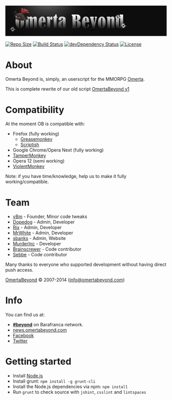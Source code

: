 ![OBv2](images/logo.png "Omerta Beyond v2")

[![Repo Size](https://reposs.herokuapp.com/?path=OmertaBeyond/OBv2)](https://github.com/OmertaBeyond/OBv2/archive/master.zip)
[![Build Status](https://travis-ci.org/OmertaBeyond/OBv2.svg?branch=master)](https://travis-ci.org/OmertaBeyond/OBv2)
[![devDependency Status](https://david-dm.org/OmertaBeyond/OBv2/dev-status.svg?theme=shields.io)](https://david-dm.org/OmertaBeyond/OBv2#info=devDependencies)
[![License](http://img.shields.io/badge/license-GPLv3-blue.svg)](http://opensource.org/licenses/GPL-3.0)

# About

Omerta Beyond is, simply, an userscript for the MMORPG [Omerta](http://www.barafranca.com).

This is complete rewrite of our old script [OmertaBeyond v1](https://github.com/OmertaBeyond/OmertaBeyond)


# Compatibility

At the moment OB is compatible with:

* Firefox (fully working)
  * [Greasemonkey](https://addons.mozilla.org/en-US/firefox/addon/greasemonkey/)
  * [Scriptish](https://addons.mozilla.org/en-US/firefox/addon/scriptish/)
* Google Chrome/Opera Next (fully working)
 * [TamperMonkey](https://chrome.google.com/webstore/detail/tampermonkey/dhdgffkkebhmkfjojejmpbldmpobfkfo)
* Opera 12 (semi working)
 * [ViolentMonkey](https://addons.opera.com/en/extensions/details/violent-monkey/)

Note: if you have time/knowledge, help us to make it fully working/compatible.


# Team
* [vBm](https://github.com/vBm) - Founder, Minor code tweaks
* [Dopedog](https://github.com/TheDopedog) - Admin, Developer
* [Rix](https://github.com/Gwildor) - Admin, Developer
* [MrWhite](https://github.com/Ivdbroek85) - Admin, Developer
* [sbanks](https://github.com/susanbanks) - Admin, Website
* [MurderInc](https://github.com/baelor) - Developer
* [Brainscrewer](https://github.com/Brainscrewer) - Code contributor
* [Sebbe](https://github.com/Sebbe) - Code contributor

Many thanks to everyone who supported development without having direct push access.

[OmertaBeyond](http://www.omertabeyond.com/) © 2007-2014 (info@omertabeyond.com)


# Info

You can find us at:

 * [**#beyond**](irc://irc.barafranca.com/beyond "irc://irc.barafranca.com/beyond") on Barafranca network.
 * [news.omertabeyond.com](http://news.omertabeyond.com)
 * [Facebook](http://www.facebook.com/OmertaBeyond)
 * [Twitter](http://twitter.com/omertabeyond)


# Getting started

* Install [Node.js](http://nodejs.org/download/)
* Install grunt: `npm install -g grunt-cli`
* Install the Node.js dependencies via npm: `npm install`
* Run `grunt` to check source with `jshint`, `csslint` and `lintspaces`
